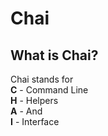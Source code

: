# Chai
## What is Chai?
Chai stands for<br>
**C** - Command Line<br>
**H** - Helpers<br>
**A** - And<br>
**I** - Interface<br>
